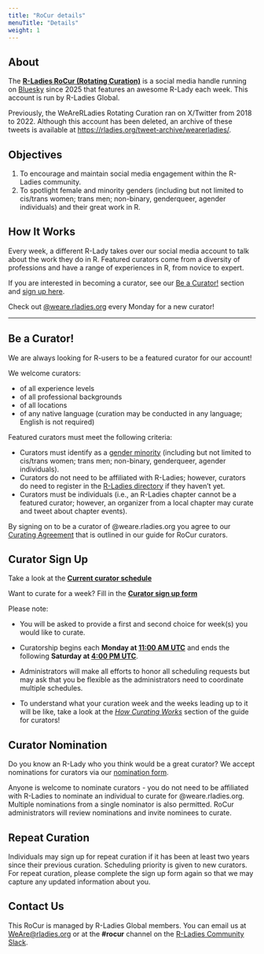 ```yaml
---
title: "RoCur details"
menuTitle: "Details"
weight: 1
---
```


## About

The [**R-Ladies RoCur (Rotating Curation)**](https://bsky.app/profile/weare.rladies.org) is a social media handle running on [Bluesky](https://bsky.app/) since 2025 that features an awesome R-Lady each week. This account is run by R-Ladies Global.

Previously, the WeAreRLadies Rotating Curation ran on X/Twitter from 2018 to 2022. Although this account has been deleted, an archive of these tweets is available at <https://rladies.org/tweet-archive/wearerladies/>.

## Objectives

1.  To encourage and maintain social media engagement within the R-Ladies community.
2.  To spotlight female and minority genders (including but not limited to cis/trans women; trans men; non-binary, genderqueer, agender individuals) and their great work in R.

## How It Works

Every week, a different R-Lady takes over our social media account to talk about the work they do in R. Featured curators come from a diversity of professions and have a range of experiences in R, from novice to expert.

If you are interested in becoming a curator, see our [Be a Curator!](#be-a-curator) section and [sign up here](https://rladies.org/form/rocur-signup/).

Check out [\@weare.rladies.org](https://bsky.app/profile/weare.rladies.org) every Monday for a new curator!

------------------------------------------------------------------------

## Be a Curator!

We are always looking for R-users to be a featured curator for our account!

We welcome curators:

-   of all experience levels
-   of all professional backgrounds
-   of all locations
-   of any native language (curation may be conducted in any language; English is not required)

Featured curators must meet the following criteria:

-   Curators must identify as a [gender minority](https://guide.rladies.org/about/mission/) (including but not limited to cis/trans women; trans men; non-binary, genderqueer, agender individuals).
-   Curators do not need to be affiliated with R-Ladies; however, curators do need to register in the [R-Ladies directory](https://rladies.org/directory/) if they haven’t yet.
-   Curators must be individuals (i.e., an R-Ladies chapter cannot be a featured curator; however, an organizer from a local chapter may curate and tweet about chapter events).

By signing on to be a curator of \@weare.rladies.org you agree to our [Curating Agreement](https://guide.rladies.org/rocur/guide/#curating-agreement) that is outlined in our guide for RoCur curators.

## Curator Sign Up

Take a look at the [**Current curator schedule**](https://rladies.org/form/rocur-schedule/)

Want to curate for a week? Fill in the [**Curator sign up form**](https://rladies.org/form/rocur-signup/)

Please note:

-   You will be asked to provide a first and second choice for week(s) you would like to curate.

-   Curatorship begins each **Monday at [11:00 AM UTC](https://www.timebie.com/std/universal.php?q=11)** and ends the following **Saturday at [4:00 PM UTC](https://www.timebie.com/std/universal.php?q=16)**.

-   Administrators will make all efforts to honor all scheduling requests but may ask that you be flexible as the administrators need to coordinate multiple schedules.

-   To understand what your curation week and the weeks leading up to it will be like, take a look at the [*How Curating Works*](https://guide.rladies.org/rocur/guide/#how-curating-works) section of the guide for curators!

## Curator Nomination

Do you know an R-Lady who you think would be a great curator? We accept nominations for curators via our [nomination form](https://rladies.org/form/rocur-nomination/).

Anyone is welcome to nominate curators - you do not need to be affiliated with R-Ladies to nominate an individual to curate for \@weare.rladies.org. Multiple nominations from a single nominator is also permitted. RoCur administrators will review nominations and invite nominees to curate.

## Repeat Curation

Individuals may sign up for repeat curation if it has been at least two years since their previous curation. Scheduling priority is given to new curators. For repeat curation, please complete the sign up form again so that we may capture any updated information about you.

## Contact Us

This RoCur is managed by R-Ladies Global members. You can email us at [WeAre\@rladies.org](mailto:WeAre@rladies.org) or at the **#rocur** channel on the [R-Ladies Community Slack](https://rladies.org/form/community-slack/).
